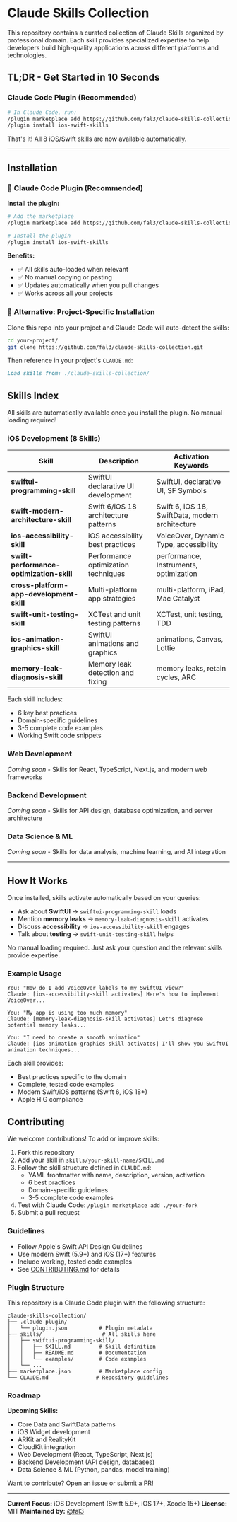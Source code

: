 # Claude Skills Collection

This repository contains a curated collection of Claude Skills organized by professional domain. Each skill provides specialized expertise to help developers build high-quality applications across different platforms and technologies.

## TL;DR - Get Started in 10 Seconds

### Claude Code Plugin (Recommended)
```bash
# In Claude Code, run:
/plugin marketplace add https://github.com/fal3/claude-skills-collection
/plugin install ios-swift-skills
```

That's it! All 8 iOS/Swift skills are now available automatically.

---

## Installation

### 🔌 Claude Code Plugin (Recommended)

**Install the plugin:**
```bash
# Add the marketplace
/plugin marketplace add https://github.com/fal3/claude-skills-collection

# Install the plugin
/plugin install ios-swift-skills
```

**Benefits:**
- ✅ All skills auto-loaded when relevant
- ✅ No manual copying or pasting
- ✅ Updates automatically when you pull changes
- ✅ Works across all your projects

### 🎯 Alternative: Project-Specific Installation

Clone this repo into your project and Claude Code will auto-detect the skills:

```bash
cd your-project/
git clone https://github.com/fal3/claude-skills-collection.git
```

Then reference in your project's `CLAUDE.md`:
```markdown
Load skills from: ./claude-skills-collection/
```

## Skills Index

All skills are automatically available once you install the plugin. No manual loading required!

### iOS Development (8 Skills)

| Skill | Description | Activation Keywords |
|-------|-------------|---------------------|
| **swiftui-programming-skill** | SwiftUI declarative UI development | SwiftUI, declarative UI, SF Symbols |
| **swift-modern-architecture-skill** | Swift 6/iOS 18 architecture patterns | Swift 6, iOS 18, SwiftData, modern architecture |
| **ios-accessibility-skill** | iOS accessibility best practices | VoiceOver, Dynamic Type, accessibility |
| **swift-performance-optimization-skill** | Performance optimization techniques | performance, Instruments, optimization |
| **cross-platform-app-development-skill** | Multi-platform app strategies | multi-platform, iPad, Mac Catalyst |
| **swift-unit-testing-skill** | XCTest and unit testing patterns | XCTest, unit testing, TDD |
| **ios-animation-graphics-skill** | SwiftUI animations and graphics | animations, Canvas, Lottie |
| **memory-leak-diagnosis-skill** | Memory leak detection and fixing | memory leaks, retain cycles, ARC |

Each skill includes:
- 6 key best practices
- Domain-specific guidelines
- 3-5 complete code examples
- Working Swift code snippets

### Web Development
*Coming soon* - Skills for React, TypeScript, Next.js, and modern web frameworks

### Backend Development
*Coming soon* - Skills for API design, database optimization, and server architecture

### Data Science & ML
*Coming soon* - Skills for data analysis, machine learning, and AI integration

---

## How It Works

Once installed, skills activate automatically based on your queries:

- Ask about **SwiftUI** → `swiftui-programming-skill` loads
- Mention **memory leaks** → `memory-leak-diagnosis-skill` activates
- Discuss **accessibility** → `ios-accessibility-skill` engages
- Talk about **testing** → `swift-unit-testing-skill` helps

No manual loading required. Just ask your question and the relevant skills provide expertise.

### Example Usage

```
You: "How do I add VoiceOver labels to my SwiftUI view?"
Claude: [ios-accessibility-skill activates] Here's how to implement VoiceOver...

You: "My app is using too much memory"
Claude: [memory-leak-diagnosis-skill activates] Let's diagnose potential memory leaks...

You: "I need to create a smooth animation"
Claude: [ios-animation-graphics-skill activates] I'll show you SwiftUI animation techniques...
```

Each skill provides:
- Best practices specific to the domain
- Complete, tested code examples
- Modern Swift/iOS patterns (Swift 6, iOS 18+)
- Apple HIG compliance

## Contributing

We welcome contributions! To add or improve skills:

1. Fork this repository
2. Add your skill in `skills/your-skill-name/SKILL.md`
3. Follow the skill structure defined in `CLAUDE.md`:
   - YAML frontmatter with name, description, version, activation
   - 6 best practices
   - Domain-specific guidelines
   - 3-5 complete code examples
4. Test with Claude Code: `/plugin marketplace add ./your-fork`
5. Submit a pull request

### Guidelines
- Follow Apple's Swift API Design Guidelines
- Use modern Swift (5.9+) and iOS (17+) features
- Include working, tested code examples
- See [CONTRIBUTING.md](CONTRIBUTING.md) for details

### Plugin Structure

This repository is a Claude Code plugin with the following structure:

```
claude-skills-collection/
├── .claude-plugin/
│   └── plugin.json          # Plugin metadata
├── skills/                   # All skills here
│   ├── swiftui-programming-skill/
│   │   ├── SKILL.md         # Skill definition
│   │   ├── README.md        # Documentation
│   │   └── examples/        # Code examples
│   └── ...
├── marketplace.json         # Marketplace config
└── CLAUDE.md               # Repository guidelines
```

### Roadmap

**Upcoming Skills:**
- Core Data and SwiftData patterns
- iOS Widget development
- ARKit and RealityKit
- CloudKit integration
- Web Development (React, TypeScript, Next.js)
- Backend Development (API design, databases)
- Data Science & ML (Python, pandas, model training)

Want to contribute? Open an issue or submit a PR!

---

**Current Focus:** iOS Development (Swift 5.9+, iOS 17+, Xcode 15+)
**License:** MIT
**Maintained by:** [@fal3](https://github.com/fal3)

